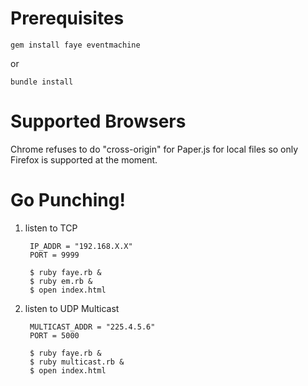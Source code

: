 # Prerequisites

    gem install faye eventmachine
    
or

	bundle install

# Supported Browsers

Chrome refuses to do "cross-origin" for Paper.js for local files so only Firefox is supported at the moment.

# Go Punching!

1. listen to TCP

		IP_ADDR = "192.168.X.X"
		PORT = 9999

    	$ ruby faye.rb &
    	$ ruby em.rb &
    	$ open index.html


2. listen to UDP Multicast

		MULTICAST_ADDR = "225.4.5.6"
		PORT = 5000
		
		$ ruby faye.rb &
		$ ruby multicast.rb &
		$ open index.html
